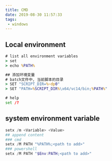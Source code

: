 ```yaml
---
title: CMD
date: 2019-08-30 11:57:33
tags:
 - windows
---
```


## Local environment

```cmd
# list all environment variables  
> set 
> echo %PATH%

## 添加环境变量
# batch文件中, 当前脚本的目录
> SET "SCRIPT_DIR=%~dp0"
> SET "PATH=%SCRIPT_DIR%\x64/vc14/bin;%PATH%"

# help
set /?
```

## system environment variable

```powershell
setx /m <Variable> <Value>
## append content
### cmd
setx /M PATH "%PATH%;<path to add>"
### powershell
setx /M PATH "$Env:PATH;<path to add>"

```

